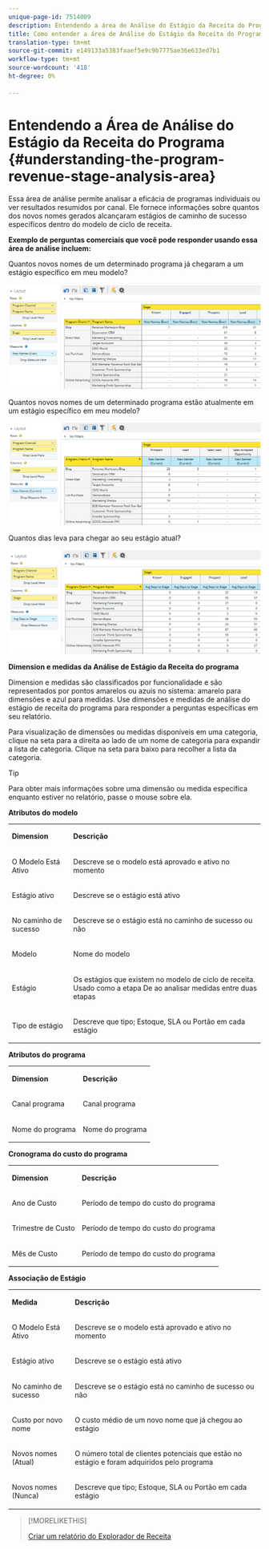 ```yaml
---
unique-page-id: 7514009
description: Entendendo a área de Análise do Estágio da Receita do Programa - Documentos do Marketing - Documentação do produto
title: Como entender a área de Análise do Estágio da Receita do Programa
translation-type: tm+mt
source-git-commit: e149133a5383faaef5e9c9b7775ae36e633ed7b1
workflow-type: tm+mt
source-wordcount: '418'
ht-degree: 0%

---
```



# Entendendo a Área de Análise do Estágio da Receita do Programa {#understanding-the-program-revenue-stage-analysis-area}

Essa área de análise permite analisar a eficácia de programas individuais ou ver resultados resumidos por canal. Ele fornece informações sobre quantos dos novos nomes gerados alcançaram estágios de caminho de sucesso específicos dentro do modelo de ciclo de receita.

**Exemplo de perguntas comerciais que você pode responder usando essa área de análise incluem:**

Quantos novos nomes de um determinado programa já chegaram a um estágio específico em meu modelo?

![](assets/one-3.png)

Quantos novos nomes de um determinado programa estão atualmente em um estágio específico em meu modelo?

![](assets/two-3.png)

Quantos dias leva para chegar ao seu estágio atual?

![](assets/three-3.png)

**Dimension e medidas da Análise de Estágio da Receita do programa**

Dimension e medidas são classificados por funcionalidade e são representados por pontos amarelos ou azuis no sistema: amarelo para dimensões e azul para medidas. Use dimensões e medidas de análise do estágio de receita do programa para responder a perguntas específicas em seu relatório.

Para visualização de dimensões ou medidas disponíveis em uma categoria, clique na seta para a direita ao lado de um nome de categoria para expandir a lista de categoria. Clique na seta para baixo para recolher a lista da categoria.

>[!TIP]
>
>Para obter mais informações sobre uma dimensão ou medida específica enquanto estiver no relatório, passe o mouse sobre ela.

**Atributos do modelo**

<table> 
 <tbody> 
  <tr> 
   <td colspan="1" rowspan="1"><strong>Dimension</strong></td> 
   <td colspan="1" rowspan="1"><p><strong>Descrição</strong></p></td> 
  </tr> 
  <tr> 
   <td colspan="1" rowspan="1"><p>O Modelo Está Ativo</p></td> 
   <td colspan="1" rowspan="1"><p>Descreve se o modelo está aprovado e ativo no momento</p></td> 
  </tr> 
  <tr> 
   <td colspan="1" rowspan="1"><p>Estágio ativo</p></td> 
   <td colspan="1" rowspan="1"><p>Descreve se o estágio está ativo</p></td> 
  </tr> 
  <tr> 
   <td colspan="1" rowspan="1"><p>No caminho de sucesso</p></td> 
   <td colspan="1" rowspan="1"><p>Descreve se o estágio está no caminho de sucesso ou não</p></td> 
  </tr> 
  <tr> 
   <td colspan="1" rowspan="1"><p>Modelo</p></td> 
   <td colspan="1" rowspan="1"><p>Nome do modelo</p></td> 
  </tr> 
  <tr> 
   <td colspan="1" rowspan="1"><p>Estágio</p></td> 
   <td colspan="1" rowspan="1"><p>Os estágios que existem no modelo de ciclo de receita. Usado como a etapa De ao analisar medidas entre duas etapas</p></td> 
  </tr> 
  <tr> 
   <td colspan="1" rowspan="1"><p>Tipo de estágio</p></td> 
   <td colspan="1" rowspan="1"><p>Descreve que tipo; Estoque, SLA ou Portão em cada estágio</p></td> 
  </tr> 
 </tbody> 
</table>

**Atributos do programa**

<table> 
 <tbody> 
  <tr> 
   <td colspan="1" rowspan="1"><p><strong>Dimension</strong></p></td> 
   <td colspan="1" rowspan="1"><p><strong>Descrição</strong></p></td> 
  </tr> 
  <tr> 
   <td colspan="1" rowspan="1"><p>Canal programa</p></td> 
   <td colspan="1" rowspan="1"><p>Canal programa</p></td> 
  </tr> 
  <tr> 
   <td colspan="1" rowspan="1"><p>Nome do programa</p></td> 
   <td colspan="1" rowspan="1"><p>Nome do programa</p></td> 
  </tr> 
 </tbody> 
</table>

**Cronograma do custo do programa**

<table> 
 <tbody> 
  <tr> 
   <td colspan="1" rowspan="1"><p><strong>Dimension</strong></p></td> 
   <td colspan="1" rowspan="1"><p><strong>Descrição</strong></p></td> 
  </tr> 
  <tr> 
   <td colspan="1" rowspan="1"><p>Ano de Custo</p></td> 
   <td colspan="1" rowspan="1"><p>Período de tempo do custo do programa</p></td> 
  </tr> 
  <tr> 
   <td colspan="1" rowspan="1"><p>Trimestre de Custo</p></td> 
   <td colspan="1" rowspan="1"><p>Período de tempo do custo do programa</p></td> 
  </tr> 
  <tr> 
   <td colspan="1" rowspan="1"><p>Mês de Custo</p></td> 
   <td colspan="1" rowspan="1"><p>Período de tempo do custo do programa</p></td> 
  </tr> 
 </tbody> 
</table>

**Associação de Estágio**

<table> 
 <tbody> 
  <tr> 
   <td colspan="1" rowspan="1"><p><strong>Medida</strong></p></td> 
   <td colspan="1" rowspan="1"><p><strong>Descrição</strong></p></td> 
  </tr> 
  <tr> 
   <td colspan="1" rowspan="1"><p>O Modelo Está Ativo</p></td> 
   <td colspan="1" rowspan="1"><p>Descreve se o modelo está aprovado e ativo no momento</p></td> 
  </tr> 
  <tr> 
   <td colspan="1" rowspan="1"><p>Estágio ativo</p></td> 
   <td colspan="1" rowspan="1"><p>Descreve se o estágio está ativo</p></td> 
  </tr> 
  <tr> 
   <td colspan="1" rowspan="1"><p>No caminho de sucesso</p></td> 
   <td colspan="1" rowspan="1"><p>Descreve se o estágio está no caminho de sucesso ou não</p></td> 
  </tr> 
  <tr> 
   <td colspan="1" rowspan="1"><p>Custo por novo nome</p></td> 
   <td colspan="1" rowspan="1"><p>O custo médio de um novo nome que já chegou ao estágio</p></td> 
  </tr> 
  <tr> 
   <td colspan="1" rowspan="1"><p>Novos nomes (Atual)</p></td> 
   <td colspan="1" rowspan="1"><p>O número total de clientes potenciais que estão no estágio e foram adquiridos pelo programa</p></td> 
  </tr> 
  <tr> 
   <td colspan="1" rowspan="1"><p>Novos nomes (Nunca)</p></td> 
   <td colspan="1" rowspan="1"><p>Descreve que tipo; Estoque, SLA ou Portão em cada estágio</p></td> 
  </tr> 
 </tbody> 
</table>

>[!MORELIKETHIS]
>
>[Criar um relatório do Explorador de Receita](../../../../product-docs/reporting/revenue-cycle-analytics/revenue-explorer/create-a-revenue-explorer-report.md)
